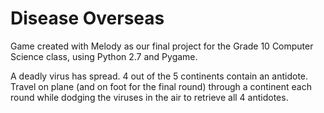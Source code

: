 # Disease Overseas

Game created with Melody as our final project for the Grade 10 Computer Science class, using Python 2.7 and Pygame.

A deadly virus has spread. 4 out of the 5 continents contain an antidote. Travel on plane (and on foot for the final round) through a continent each round while dodging the viruses in the air to retrieve all 4 antidotes.
